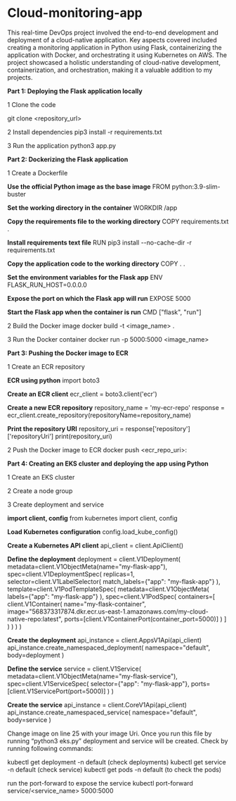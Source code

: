 # Cloud-monitoring-app

This real-time DevOps project involved the end-to-end development and deployment of a cloud-native application. Key aspects covered included creating a monitoring application in Python using Flask, containerizing the application with Docker, and orchestrating it using Kubernetes on AWS. The project showcased a holistic understanding of cloud-native development, containerization, and orchestration, making it a valuable addition to my projects.

**Part 1: Deploying the Flask application locally**

1 Clone the code 

git clone <repository_url>

2 Install dependencies
pip3 install -r requirements.txt

3 Run the application
python3 app.py

**Part 2: Dockerizing the Flask application**

1 Create a Dockerfile

**Use the official Python image as the base image**
FROM python:3.9-slim-buster

**Set the working directory in the container**
WORKDIR /app

**Copy the requirements file to the working directory**
COPY requirements.txt .

**Install requirements text file**
RUN pip3 install --no-cache-dir -r requirements.txt

**Copy the application code to the working directory**
COPY . .

**Set the environment variables for the Flask app**
ENV FLASK_RUN_HOST=0.0.0.0

**Expose the port on which the Flask app will run**
EXPOSE 5000

**Start the Flask app when the container is run**
CMD ["flask", "run"]

2 Build the Docker image
docker build -t <image_name> .

3 Run the Docker container
docker run -p 5000:5000 <image_name>

**Part 3: Pushing the Docker image to ECR**

1 Create an ECR repository

**ECR using python**
import boto3

**Create an ECR client**
ecr_client = boto3.client('ecr')

**Create a new ECR repository**
repository_name = 'my-ecr-repo'
response = ecr_client.create_repository(repositoryName=repository_name)

**Print the repository URI**
repository_uri = response['repository']['repositoryUri']
print(repository_uri)

2 Push the Docker image to ECR
docker push <ecr_repo_uri>:<tag>

**Part 4: Creating an EKS cluster and deploying the app using Python**

1 Create an EKS cluster

2 Create a node group

3 Create deployment and service

**import client, config**
from kubernetes import client, config

**Load Kubernetes configuration**
config.load_kube_config()

**Create a Kubernetes API client**
api_client = client.ApiClient()

**Define the deployment**
deployment = client.V1Deployment(
    metadata=client.V1ObjectMeta(name="my-flask-app"),
    spec=client.V1DeploymentSpec(
        replicas=1,
        selector=client.V1LabelSelector(
            match_labels={"app": "my-flask-app"}
        ),
        template=client.V1PodTemplateSpec(
            metadata=client.V1ObjectMeta(
                labels={"app": "my-flask-app"}
            ),
            spec=client.V1PodSpec(
                containers=[
                    client.V1Container(
                        name="my-flask-container",
                        image="568373317874.dkr.ecr.us-east-1.amazonaws.com/my-cloud-native-repo:latest",
                        ports=[client.V1ContainerPort(container_port=5000)]
                    )
                ]
            )
        )
    )
)

**Create the deployment**
api_instance = client.AppsV1Api(api_client)
api_instance.create_namespaced_deployment(
    namespace="default",
    body=deployment
)

**Define the service**
service = client.V1Service(
    metadata=client.V1ObjectMeta(name="my-flask-service"),
    spec=client.V1ServiceSpec(
        selector={"app": "my-flask-app"},
        ports=[client.V1ServicePort(port=5000)]
    )
)

**Create the service**
api_instance = client.CoreV1Api(api_client)
api_instance.create_namespaced_service(
    namespace="default",
    body=service
)

Change image on line 25 with your image Uri.
Once you run this file by running “python3 eks.py” deployment and service will be created.
Check by running following commands:

kubectl get deployment -n default (check deployments)
kubectl get service -n default (check service)
kubectl get pods -n default (to check the pods)

run the port-forward to expose the service
kubectl port-forward service/<service_name> 5000:5000
